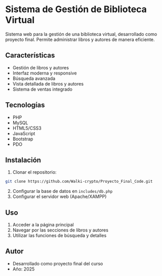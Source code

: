 # Sistema de Gestión de Biblioteca Virtual

Sistema web para la gestión de una biblioteca virtual, desarrollado como proyecto final. Permite administrar libros y autores de manera eficiente.

## Características

- Gestión de libros y autores
- Interfaz moderna y responsive
- Búsqueda avanzada
- Vista detallada de libros y autores
- Sistema de ventas integrado

## Tecnologías

- PHP
- MySQL
- HTML5/CSS3
- JavaScript
- Bootstrap
- PDO

## Instalación

1. Clonar el repositorio:
```bash
git clone https://github.com/Walki-crypto/Proyecto_Final_Code.git
```

2. Configurar la base de datos en `includes/db.php`
3. Configurar el servidor web (Apache/XAMPP)

## Uso

1. Acceder a la página principal
2. Navegar por las secciones de libros y autores
3. Utilizar las funciones de búsqueda y detalles

## Autor

- Desarrollado como proyecto final del curso
- Año: 2025
